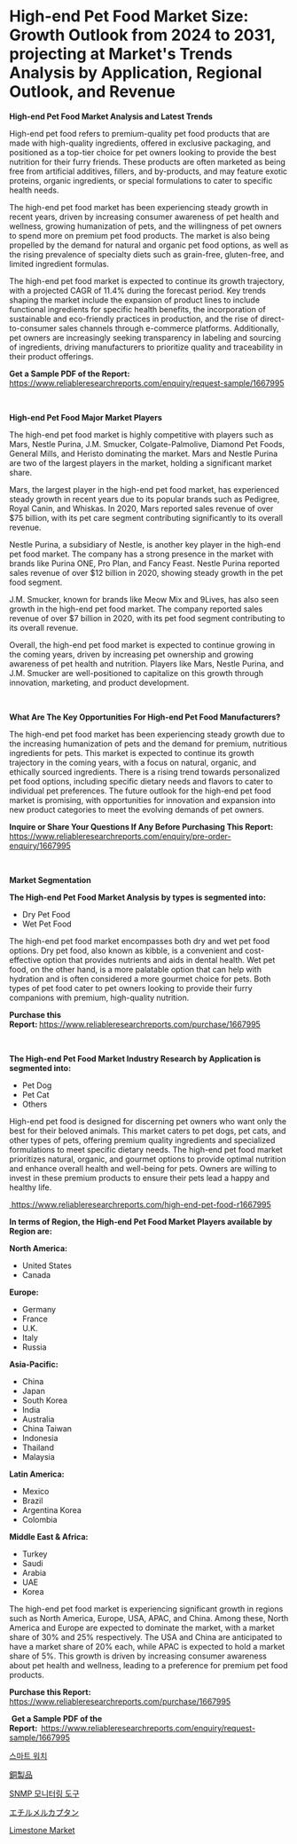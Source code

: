 <p><h1>High-end Pet Food Market Size: Growth Outlook from 2024 to 2031, projecting at Market's Trends Analysis by Application, Regional Outlook, and Revenue</h1></p><p><strong>High-end Pet Food Market Analysis and Latest Trends</strong></p>
<p><p>High-end pet food refers to premium-quality pet food products that are made with high-quality ingredients, offered in exclusive packaging, and positioned as a top-tier choice for pet owners looking to provide the best nutrition for their furry friends. These products are often marketed as being free from artificial additives, fillers, and by-products, and may feature exotic proteins, organic ingredients, or special formulations to cater to specific health needs.</p><p>The high-end pet food market has been experiencing steady growth in recent years, driven by increasing consumer awareness of pet health and wellness, growing humanization of pets, and the willingness of pet owners to spend more on premium pet food products. The market is also being propelled by the demand for natural and organic pet food options, as well as the rising prevalence of specialty diets such as grain-free, gluten-free, and limited ingredient formulas.</p><p>The high-end pet food market is expected to continue its growth trajectory, with a projected CAGR of 11.4% during the forecast period. Key trends shaping the market include the expansion of product lines to include functional ingredients for specific health benefits, the incorporation of sustainable and eco-friendly practices in production, and the rise of direct-to-consumer sales channels through e-commerce platforms. Additionally, pet owners are increasingly seeking transparency in labeling and sourcing of ingredients, driving manufacturers to prioritize quality and traceability in their product offerings.</p></p>
<p><strong>Get a Sample PDF of the Report:&nbsp;</strong> <a href="https://www.reliableresearchreports.com/enquiry/request-sample/1667995">https://www.reliableresearchreports.com/enquiry/request-sample/1667995</a></p>
<p>&nbsp;</p>
<p><strong>High-end Pet Food Major Market Players</strong></p>
<p><p>The high-end pet food market is highly competitive with players such as Mars, Nestle Purina, J.M. Smucker, Colgate-Palmolive, Diamond Pet Foods, General Mills, and Heristo dominating the market. Mars and Nestle Purina are two of the largest players in the market, holding a significant market share.</p><p>Mars, the largest player in the high-end pet food market, has experienced steady growth in recent years due to its popular brands such as Pedigree, Royal Canin, and Whiskas. In 2020, Mars reported sales revenue of over $75 billion, with its pet care segment contributing significantly to its overall revenue.</p><p>Nestle Purina, a subsidiary of Nestle, is another key player in the high-end pet food market. The company has a strong presence in the market with brands like Purina ONE, Pro Plan, and Fancy Feast. Nestle Purina reported sales revenue of over $12 billion in 2020, showing steady growth in the pet food segment.</p><p>J.M. Smucker, known for brands like Meow Mix and 9Lives, has also seen growth in the high-end pet food market. The company reported sales revenue of over $7 billion in 2020, with its pet food segment contributing to its overall revenue.</p><p>Overall, the high-end pet food market is expected to continue growing in the coming years, driven by increasing pet ownership and growing awareness of pet health and nutrition. Players like Mars, Nestle Purina, and J.M. Smucker are well-positioned to capitalize on this growth through innovation, marketing, and product development.</p></p>
<p>&nbsp;</p>
<p><strong>What Are The Key Opportunities For High-end Pet Food Manufacturers?</strong></p>
<p><p>The high-end pet food market has been experiencing steady growth due to the increasing humanization of pets and the demand for premium, nutritious ingredients for pets. This market is expected to continue its growth trajectory in the coming years, with a focus on natural, organic, and ethically sourced ingredients. There is a rising trend towards personalized pet food options, including specific dietary needs and flavors to cater to individual pet preferences. The future outlook for the high-end pet food market is promising, with opportunities for innovation and expansion into new product categories to meet the evolving demands of pet owners.</p></p>
<p><strong>Inquire or Share Your Questions If Any Before Purchasing This Report:</strong> <a href="https://www.reliableresearchreports.com/enquiry/pre-order-enquiry/1667995">https://www.reliableresearchreports.com/enquiry/pre-order-enquiry/1667995</a></p>
<p>&nbsp;</p>
<p><strong>Market Segmentation</strong></p>
<p><strong>The High-end Pet Food Market Analysis by types is segmented into:</strong></p>
<p><ul><li>Dry Pet Food</li><li>Wet Pet Food</li></ul></p>
<p><p>The high-end pet food market encompasses both dry and wet pet food options. Dry pet food, also known as kibble, is a convenient and cost-effective option that provides nutrients and aids in dental health. Wet pet food, on the other hand, is a more palatable option that can help with hydration and is often considered a more gourmet choice for pets. Both types of pet food cater to pet owners looking to provide their furry companions with premium, high-quality nutrition.</p></p>
<p><strong>Purchase this Report:&nbsp;</strong><a href="https://www.reliableresearchreports.com/purchase/1667995">https://www.reliableresearchreports.com/purchase/1667995</a></p>
<p>&nbsp;</p>
<p><strong>The High-end Pet Food Market Industry Research by Application is segmented into:</strong></p>
<p><ul><li>Pet Dog</li><li>Pet Cat</li><li>Others</li></ul></p>
<p><p>High-end pet food is designed for discerning pet owners who want only the best for their beloved animals. This market caters to pet dogs, pet cats, and other types of pets, offering premium quality ingredients and specialized formulations to meet specific dietary needs. The high-end pet food market prioritizes natural, organic, and gourmet options to provide optimal nutrition and enhance overall health and well-being for pets. Owners are willing to invest in these premium products to ensure their pets lead a happy and healthy life.</p></p>
<p><a href="https://www.reliableresearchreports.com/high-end-pet-food-r1667995">&nbsp;https://www.reliableresearchreports.com/high-end-pet-food-r1667995</a></p>
<p><strong>In terms of Region, the High-end Pet Food Market Players available by Region are:</strong></p>
<p>
    <p> <strong> North America: </strong>
        <ul>
            <li>United States</li>
            <li>Canada</li>
        </ul>
        </p> 
    <p> <strong> Europe: </strong>
        <ul>
            <li>Germany</li>
            <li>France</li>
            <li>U.K.</li>
            <li>Italy</li>
            <li>Russia</li>
        </ul>
        </p> 
    <p> <strong> Asia-Pacific: </strong>
        <ul>
            <li>China</li>
            <li>Japan</li>
            <li>South Korea</li>
            <li>India</li>
            <li>Australia</li>
            <li>China Taiwan</li>
            <li>Indonesia</li>
            <li>Thailand</li>
            <li>Malaysia</li>
        </ul>
        </p> 
    <p> <strong> Latin America: </strong>
        <ul>
            <li>Mexico</li>
            <li>Brazil</li>
            <li>Argentina Korea</li>
            <li>Colombia</li>
        </ul>
        </p> 
    <p> <strong> Middle East & Africa: </strong>
        <ul>
            <li>Turkey</li>
            <li>Saudi</li>
            <li>Arabia</li>
            <li>UAE</li>
            <li>Korea</li>
        </ul>
    </p>
    </p>
<p><p>The high-end pet food market is experiencing significant growth in regions such as North America, Europe, USA, APAC, and China. Among these, North America and Europe are expected to dominate the market, with a market share of 30% and 25% respectively. The USA and China are anticipated to have a market share of 20% each, while APAC is expected to hold a market share of 5%. This growth is driven by increasing consumer awareness about pet health and wellness, leading to a preference for premium pet food products.</p></p>
<p><strong>Purchase this Report: </strong><a href="https://www.reliableresearchreports.com/purchase/1667995">https://www.reliableresearchreports.com/purchase/1667995</a></p>
<p>&nbsp;<strong>Get a Sample PDF of the Report:&nbsp;&nbsp;</strong><a href="https://www.reliableresearchreports.com/enquiry/request-sample/1667995">https://www.reliableresearchreports.com/enquiry/request-sample/1667995</a></p>
<p><strong></strong></p>
<p><p><a href="https://github.com/lkwggful07722/Market-Research-Report-List-1/blob/main/207876118029.md">스마트 워치</a></p><p><a href="https://github.com/ycmtqqhvk3273/Market-Research-Report-List-1/blob/main/949900819547.md">銅製品</a></p><p><a href="https://github.com/ZacharyScthmitt4465/Market-Research-Report-List-1/blob/main/727984218030.md">SNMP 모니터링 도구</a></p><p><a href="https://github.com/mathieurico66/Market-Research-Report-List-1/blob/main/601728219548.md">エチルメルカプタン</a></p><p><a href="https://issuu.com/reportprime-2/docs/limestone-market-size-2030.pptx">Limestone Market</a></p></p>